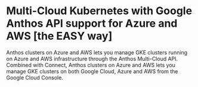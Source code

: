 # Multi-Cloud Kubernetes with Google Anthos API support for Azure and AWS [the EASY way]


Anthos clusters on Azure and AWS lets you manage GKE clusters running on Azure and AWS infrastructure through the Anthos Multi-Cloud API. Combined with Connect, Anthos clusters on Azure and AWS lets you manage GKE clusters on both Google Cloud, Azure and AWS from the Google Cloud Console.

